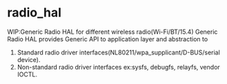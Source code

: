 # radio_hal
WIP:Generic Radio HAL for different wireless radio(Wi-Fi/BT/15.4)
Generic Radio HAL provides Generic API to application layer and abstraction to
1) Standard radio driver interfaces(NL80211/wpa_supplicant/D-BUS/serial device).
2) Non-standard radio driver interfaces ex:sysfs, debugfs, relayfs, vendor IOCTL.

